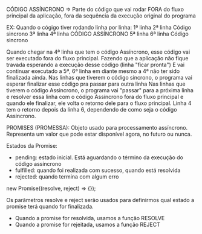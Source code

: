 CÓDIGO ASSÍNCRONO => Parte do código que vai rodar FORA do fluxo principal da aplicação, fora da sequência da execução original do programa

EX:
Quando o cógigo tiver rodando linha por linha:
1ª linha 
2ª linha Código sincrono
3ª linha 
4ª linha CÓDIGO ASSÍNCRONO
5ª linha 
6ª linha Código sincrono

Quando chegar na 4ª linha que tem o código Assíncrono, esse código vai ser executado fora do fluxo principal.
Fazendo que a aplicação não fique travada esperando a execução desse código (linha "ficar pronta")
E vai continuar executado a 5ª, 6ª linha em diante mesmo a 4ª não ter sido finalizada ainda.
Nas linhas que tiverem o código sincrono, o programa vai esperar finalizar esse código pra passar para outra linha
Nas linhas que tiverem o código Assincrono, o programa vai "passar" para a próxima linha e resolver essa linha com o código Assíncrono fora do fluxo principal e quando ele finalizar, ele volta o retorno dele para o fluxo principal.
Linha 4 tem o retorno depois da linha 6, dependendo de como seja o código Assincrono.




PROMISES (PROMESSA):
Objeto usado para processamento assíncrono. Representa um valor que pode estar disponível agora, no futuro ou nunca.

Estados da Promise:
* pending: estado inicial. Está aguardando o término da execução do código assíncrono
* fulfilled: quando foi realizada com sucesso, quando está resolvida
* rejected: quando termina com algum erro

new Promise((resolve, reject) => {});

Os parâmetros resolve e reject serão usados para definirmos qual estado a promise terá quando for finalizada.
* Quando a promise for resolvida, usamos a função RESOLVE
* Quando a promise for rejeitada, usamos a função REJECT